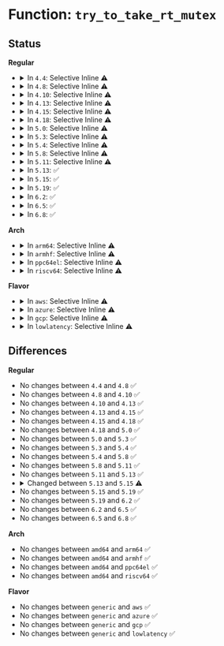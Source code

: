 # Function: <code>try_to_take_rt_mutex</code>

## Status
<b>Regular</b>
<ul>
<li>
<details>
<summary>In <code>4.4</code>: Selective Inline ⚠️</summary>

```c
int try_to_take_rt_mutex(struct rt_mutex *lock, struct task_struct *task, struct rt_mutex_waiter *waiter);
```

**Collision:** Unique Static

**Inline:** Selective

**Transformation:** False

**Instances:**

```
In kernel/locking/rtmutex.c (ffffffff810cae70)
Location: kernel/locking/rtmutex.c:766
Inline: True
Direct callers:
  - kernel/locking/rtmutex.c:rt_mutex_trylock
  - kernel/locking/rtmutex.c:__rt_mutex_slowlock
  - kernel/locking/rtmutex.c:rt_mutex_slowlock
  - kernel/locking/rtmutex.c:rt_mutex_start_proxy_lock
```
**Symbols:**

```
ffffffff810cae70-ffffffff810caf5a: try_to_take_rt_mutex (STB_LOCAL)
```
</details>
</li>
<li>
<details>
<summary>In <code>4.8</code>: Selective Inline ⚠️</summary>

```c
int try_to_take_rt_mutex(struct rt_mutex *lock, struct task_struct *task, struct rt_mutex_waiter *waiter);
```

**Collision:** Unique Static

**Inline:** Selective

**Transformation:** False

**Instances:**

```
In kernel/locking/rtmutex.c (ffffffff810cf960)
Location: kernel/locking/rtmutex.c:767
Inline: True
Direct callers:
  - kernel/locking/rtmutex.c:rt_mutex_start_proxy_lock
  - kernel/locking/rtmutex.c:rt_mutex_trylock
  - kernel/locking/rtmutex.c:rt_mutex_slowlock
  - kernel/locking/rtmutex.c:__rt_mutex_slowlock
```
**Symbols:**

```
ffffffff810cf960-ffffffff810cfa4a: try_to_take_rt_mutex (STB_LOCAL)
```
</details>
</li>
<li>
<details>
<summary>In <code>4.10</code>: Selective Inline ⚠️</summary>

```c
int try_to_take_rt_mutex(struct rt_mutex *lock, struct task_struct *task, struct rt_mutex_waiter *waiter);
```

**Collision:** Unique Static

**Inline:** Selective

**Transformation:** False

**Instances:**

```
In kernel/locking/rtmutex.c (ffffffff810d6340)
Location: kernel/locking/rtmutex.c:831
Inline: True
Direct callers:
  - kernel/locking/rtmutex.c:rt_mutex_start_proxy_lock
  - kernel/locking/rtmutex.c:rt_mutex_trylock
  - kernel/locking/rtmutex.c:rt_mutex_slowlock
  - kernel/locking/rtmutex.c:__rt_mutex_slowlock
```
**Symbols:**

```
ffffffff810d6340-ffffffff810d642d: try_to_take_rt_mutex (STB_LOCAL)
```
</details>
</li>
<li>
<details>
<summary>In <code>4.13</code>: Selective Inline ⚠️</summary>

```c
int try_to_take_rt_mutex(struct rt_mutex *lock, struct task_struct *task, struct rt_mutex_waiter *waiter);
```

**Collision:** Unique Static

**Inline:** Selective

**Transformation:** False

**Instances:**

```
In kernel/locking/rtmutex.c (ffffffff810d52e0)
Location: kernel/locking/rtmutex.c:820
Inline: True
Direct callers:
  - kernel/locking/rtmutex.c:rt_mutex_cleanup_proxy_lock
  - kernel/locking/rtmutex.c:rt_mutex_trylock
  - kernel/locking/rtmutex.c:rt_mutex_futex_trylock
  - kernel/locking/rtmutex.c:rt_mutex_slowlock
  - kernel/locking/rtmutex.c:__rt_mutex_slowlock
```
**Symbols:**

```
ffffffff810d52e0-ffffffff810d53fa: try_to_take_rt_mutex (STB_LOCAL)
```
</details>
</li>
<li>
<details>
<summary>In <code>4.15</code>: Selective Inline ⚠️</summary>

```c
int try_to_take_rt_mutex(struct rt_mutex *lock, struct task_struct *task, struct rt_mutex_waiter *waiter);
```

**Collision:** Unique Static

**Inline:** Selective

**Transformation:** False

**Instances:**

```
In kernel/locking/rtmutex.c (ffffffff810dd190)
Location: kernel/locking/rtmutex.c:808
Inline: True
Direct callers:
  - kernel/locking/rtmutex.c:rt_mutex_cleanup_proxy_lock
  - kernel/locking/rtmutex.c:rt_mutex_trylock
  - kernel/locking/rtmutex.c:__rt_mutex_futex_trylock
  - kernel/locking/rtmutex.c:rt_mutex_futex_trylock
  - kernel/locking/rtmutex.c:rt_mutex_slowlock
  - kernel/locking/rtmutex.c:__rt_mutex_slowlock
```
**Symbols:**

```
ffffffff810dd190-ffffffff810dd2da: try_to_take_rt_mutex (STB_LOCAL)
```
</details>
</li>
<li>
<details>
<summary>In <code>4.18</code>: Selective Inline ⚠️</summary>

```c
int try_to_take_rt_mutex(struct rt_mutex *lock, struct task_struct *task, struct rt_mutex_waiter *waiter);
```

**Collision:** Unique Static

**Inline:** Selective

**Transformation:** False

**Instances:**

```
In kernel/locking/rtmutex.c (ffffffff810e5840)
Location: kernel/locking/rtmutex.c:808
Inline: True
Direct callers:
  - kernel/locking/rtmutex.c:rt_mutex_cleanup_proxy_lock
  - kernel/locking/rtmutex.c:rt_mutex_trylock
  - kernel/locking/rtmutex.c:__rt_mutex_futex_trylock
  - kernel/locking/rtmutex.c:rt_mutex_futex_trylock
  - kernel/locking/rtmutex.c:rt_mutex_slowlock
  - kernel/locking/rtmutex.c:__rt_mutex_slowlock
```
**Symbols:**

```
ffffffff810e5840-ffffffff810e5991: try_to_take_rt_mutex (STB_LOCAL)
```
</details>
</li>
<li>
<details>
<summary>In <code>5.0</code>: Selective Inline ⚠️</summary>

```c
int try_to_take_rt_mutex(struct rt_mutex *lock, struct task_struct *task, struct rt_mutex_waiter *waiter);
```

**Collision:** Unique Static

**Inline:** Selective

**Transformation:** False

**Instances:**

```
In kernel/locking/rtmutex.c (ffffffff810f0dd0)
Location: kernel/locking/rtmutex.c:808
Inline: True
Direct callers:
  - kernel/locking/rtmutex.c:rt_mutex_cleanup_proxy_lock
  - kernel/locking/rtmutex.c:rt_mutex_trylock
  - kernel/locking/rtmutex.c:__rt_mutex_futex_trylock
  - kernel/locking/rtmutex.c:rt_mutex_futex_trylock
  - kernel/locking/rtmutex.c:rt_mutex_slowlock
  - kernel/locking/rtmutex.c:__rt_mutex_slowlock
```
**Symbols:**

```
ffffffff810f0dd0-ffffffff810f0f1c: try_to_take_rt_mutex (STB_LOCAL)
```
</details>
</li>
<li>
<details>
<summary>In <code>5.3</code>: Selective Inline ⚠️</summary>

```c
int try_to_take_rt_mutex(struct rt_mutex *lock, struct task_struct *task, struct rt_mutex_waiter *waiter);
```

**Collision:** Unique Static

**Inline:** Selective

**Transformation:** False

**Instances:**

```
In kernel/locking/rtmutex.c (ffffffff810f9560)
Location: kernel/locking/rtmutex.c:809
Inline: True
Direct callers:
  - kernel/locking/rtmutex.c:rt_mutex_cleanup_proxy_lock
  - kernel/locking/rtmutex.c:rt_mutex_trylock
  - kernel/locking/rtmutex.c:__rt_mutex_futex_trylock
  - kernel/locking/rtmutex.c:rt_mutex_futex_trylock
  - kernel/locking/rtmutex.c:rt_mutex_slowlock
  - kernel/locking/rtmutex.c:__rt_mutex_slowlock
```
**Symbols:**

```
ffffffff810f9560-ffffffff810f96b2: try_to_take_rt_mutex (STB_LOCAL)
```
</details>
</li>
<li>
<details>
<summary>In <code>5.4</code>: Selective Inline ⚠️</summary>

```c
int try_to_take_rt_mutex(struct rt_mutex *lock, struct task_struct *task, struct rt_mutex_waiter *waiter);
```

**Collision:** Unique Static

**Inline:** Selective

**Transformation:** False

**Instances:**

```
In kernel/locking/rtmutex.c (ffffffff81105350)
Location: kernel/locking/rtmutex.c:807
Inline: True
Direct callers:
  - kernel/locking/rtmutex.c:rt_mutex_cleanup_proxy_lock
  - kernel/locking/rtmutex.c:rt_mutex_trylock
  - kernel/locking/rtmutex.c:__rt_mutex_futex_trylock
  - kernel/locking/rtmutex.c:rt_mutex_futex_trylock
  - kernel/locking/rtmutex.c:rt_mutex_slowlock
  - kernel/locking/rtmutex.c:__rt_mutex_slowlock
```
**Symbols:**

```
ffffffff81105350-ffffffff811054a2: try_to_take_rt_mutex (STB_LOCAL)
```
</details>
</li>
<li>
<details>
<summary>In <code>5.8</code>: Selective Inline ⚠️</summary>

```c
int try_to_take_rt_mutex(struct rt_mutex *lock, struct task_struct *task, struct rt_mutex_waiter *waiter);
```

**Collision:** Unique Static

**Inline:** Selective

**Transformation:** False

**Instances:**

```
In kernel/locking/rtmutex.c (ffffffff81110110)
Location: kernel/locking/rtmutex.c:805
Inline: True
Direct callers:
  - kernel/locking/rtmutex.c:rt_mutex_cleanup_proxy_lock
  - kernel/locking/rtmutex.c:rt_mutex_start_proxy_lock
  - kernel/locking/rtmutex.c:rt_mutex_trylock
  - kernel/locking/rtmutex.c:__rt_mutex_futex_trylock
  - kernel/locking/rtmutex.c:rt_mutex_futex_trylock
  - kernel/locking/rtmutex.c:rt_mutex_slowlock
  - kernel/locking/rtmutex.c:__rt_mutex_slowlock
```
**Symbols:**

```
ffffffff81110110-ffffffff81110259: try_to_take_rt_mutex (STB_LOCAL)
```
</details>
</li>
<li>
<details>
<summary>In <code>5.11</code>: Selective Inline ⚠️</summary>

```c
int try_to_take_rt_mutex(struct rt_mutex *lock, struct task_struct *task, struct rt_mutex_waiter *waiter);
```

**Collision:** Unique Static

**Inline:** Selective

**Transformation:** False

**Instances:**

```
In kernel/locking/rtmutex.c (ffffffff8110d2c0)
Location: kernel/locking/rtmutex.c:805
Inline: True
Direct callers:
  - kernel/locking/rtmutex.c:rt_mutex_cleanup_proxy_lock
  - kernel/locking/rtmutex.c:rt_mutex_start_proxy_lock
  - kernel/locking/rtmutex.c:rt_mutex_trylock
  - kernel/locking/rtmutex.c:__rt_mutex_futex_trylock
  - kernel/locking/rtmutex.c:rt_mutex_futex_trylock
  - kernel/locking/rtmutex.c:rt_mutex_slowlock
  - kernel/locking/rtmutex.c:__rt_mutex_slowlock
```
**Symbols:**

```
ffffffff8110d2c0-ffffffff8110d409: try_to_take_rt_mutex (STB_LOCAL)
```
</details>
</li>
<li>
<details>
<summary>In <code>5.13</code>: ✅</summary>

```c
int try_to_take_rt_mutex(struct rt_mutex *lock, struct task_struct *task, struct rt_mutex_waiter *waiter);
```

**Collision:** Unique Static

**Inline:** No

**Transformation:** False

**Instances:**

```
In kernel/locking/rtmutex.c (ffffffff81c35e80)
Location: kernel/locking/rtmutex.c:782
Inline: False
Direct callers:
  - kernel/locking/rtmutex.c:rt_mutex_cleanup_proxy_lock
  - kernel/locking/rtmutex.c:rt_mutex_start_proxy_lock
  - kernel/locking/rtmutex.c:__rt_mutex_futex_trylock
  - kernel/locking/rtmutex.c:rt_mutex_futex_trylock
  - kernel/locking/rtmutex.c:rt_mutex_trylock
  - kernel/locking/rtmutex.c:__rt_mutex_slowlock
```
**Symbols:**

```
ffffffff81c35e80-ffffffff81c36085: try_to_take_rt_mutex (STB_LOCAL)
```
</details>
</li>
<li>
<details>
<summary>In <code>5.15</code>: ✅</summary>

```c
int try_to_take_rt_mutex(struct rt_mutex_base *lock, struct task_struct *task, struct rt_mutex_waiter *waiter);
```

**Collision:** Unique Static

**Inline:** No

**Transformation:** False

**Instances:**

```
In kernel/locking/rtmutex_api.c (ffffffff81d54690)
Location: kernel/locking/rtmutex.c:962
Inline: False
Direct callers:
  - kernel/locking/rtmutex_api.c:rt_mutex_cleanup_proxy_lock
  - kernel/locking/rtmutex_api.c:__rt_mutex_start_proxy_lock
  - kernel/locking/rtmutex_api.c:__rt_mutex_futex_trylock
  - kernel/locking/rtmutex_api.c:rt_mutex_futex_trylock
  - kernel/locking/rtmutex_api.c:rt_mutex_trylock
```
**Symbols:**

```
ffffffff81d54690-ffffffff81d548f8: try_to_take_rt_mutex (STB_LOCAL)
```
</details>
</li>
<li>
<details>
<summary>In <code>5.19</code>: ✅</summary>

```c
int try_to_take_rt_mutex(struct rt_mutex_base *lock, struct task_struct *task, struct rt_mutex_waiter *waiter);
```

**Collision:** Unique Static

**Inline:** No

**Transformation:** False

**Instances:**

```
In kernel/locking/rtmutex_api.c (ffffffff81f261d0)
Location: kernel/locking/rtmutex.c:971
Inline: False
Direct callers:
  - kernel/locking/rtmutex_api.c:rt_mutex_cleanup_proxy_lock
  - kernel/locking/rtmutex_api.c:rt_mutex_start_proxy_lock
  - kernel/locking/rtmutex_api.c:__rt_mutex_futex_trylock
  - kernel/locking/rtmutex_api.c:rt_mutex_futex_trylock
  - kernel/locking/rtmutex_api.c:rt_mutex_trylock
```
**Symbols:**

```
ffffffff81f261d0-ffffffff81f2645d: try_to_take_rt_mutex (STB_LOCAL)
```
</details>
</li>
<li>
<details>
<summary>In <code>6.2</code>: ✅</summary>

```c
int try_to_take_rt_mutex(struct rt_mutex_base *lock, struct task_struct *task, struct rt_mutex_waiter *waiter);
```

**Collision:** Unique Static

**Inline:** No

**Transformation:** False

**Instances:**

```
In kernel/locking/rtmutex_api.c (ffffffff820d1ca0)
Location: kernel/locking/rtmutex.c:1009
Inline: False
Direct callers:
  - kernel/locking/rtmutex_api.c:rt_mutex_cleanup_proxy_lock
  - kernel/locking/rtmutex_api.c:rt_mutex_start_proxy_lock
  - kernel/locking/rtmutex_api.c:__rt_mutex_futex_trylock
  - kernel/locking/rtmutex_api.c:rt_mutex_futex_trylock
  - kernel/locking/rtmutex_api.c:rt_mutex_trylock
```
**Symbols:**

```
ffffffff820d1ca0-ffffffff820d1f2d: try_to_take_rt_mutex (STB_LOCAL)
```
</details>
</li>
<li>
<details>
<summary>In <code>6.5</code>: ✅</summary>

```c
int try_to_take_rt_mutex(struct rt_mutex_base *lock, struct task_struct *task, struct rt_mutex_waiter *waiter);
```

**Collision:** Unique Static

**Inline:** No

**Transformation:** False

**Instances:**

```
In kernel/locking/rtmutex_api.c (ffffffff82156000)
Location: kernel/locking/rtmutex.c:1064
Inline: False
Direct callers:
  - kernel/locking/rtmutex_api.c:rt_mutex_cleanup_proxy_lock
  - kernel/locking/rtmutex_api.c:rt_mutex_start_proxy_lock
  - kernel/locking/rtmutex_api.c:__rt_mutex_futex_trylock
  - kernel/locking/rtmutex_api.c:rt_mutex_futex_trylock
  - kernel/locking/rtmutex_api.c:rt_mutex_trylock
```
**Symbols:**

```
ffffffff82156000-ffffffff8215629b: try_to_take_rt_mutex (STB_LOCAL)
```
</details>
</li>
<li>
<details>
<summary>In <code>6.8</code>: ✅</summary>

```c
int try_to_take_rt_mutex(struct rt_mutex_base *lock, struct task_struct *task, struct rt_mutex_waiter *waiter);
```

**Collision:** Unique Static

**Inline:** No

**Transformation:** False

**Instances:**

```
In kernel/locking/rtmutex_api.c (ffffffff82238e40)
Location: kernel/locking/rtmutex.c:1083
Inline: False
Direct callers:
  - kernel/locking/rtmutex_api.c:rt_mutex_cleanup_proxy_lock
  - kernel/locking/rtmutex_api.c:rt_mutex_start_proxy_lock
  - kernel/locking/rtmutex_api.c:__rt_mutex_futex_trylock
  - kernel/locking/rtmutex_api.c:rt_mutex_futex_trylock
  - kernel/locking/rtmutex_api.c:rt_mutex_trylock
```
**Symbols:**

```
ffffffff82238e40-ffffffff822390db: try_to_take_rt_mutex (STB_LOCAL)
```
</details>
</li>
</ul>
<b>Arch</b>
<ul>
<li>
<details>
<summary>In <code>arm64</code>: Selective Inline ⚠️</summary>

```c
int try_to_take_rt_mutex(struct rt_mutex *lock, struct task_struct *task, struct rt_mutex_waiter *waiter);
```

**Collision:** Unique Static

**Inline:** Selective

**Transformation:** False

**Instances:**

```
In kernel/locking/rtmutex.c (ffff80001016b028)
Location: kernel/locking/rtmutex.c:807
Inline: True
Direct callers:
  - kernel/locking/rtmutex.c:rt_mutex_cleanup_proxy_lock
  - kernel/locking/rtmutex.c:rt_mutex_trylock
  - kernel/locking/rtmutex.c:__rt_mutex_futex_trylock
  - kernel/locking/rtmutex.c:rt_mutex_futex_trylock
  - kernel/locking/rtmutex.c:rt_mutex_slowlock
  - kernel/locking/rtmutex.c:rt_mutex_slowlock
  - kernel/locking/rtmutex.c:__rt_mutex_slowlock
  - kernel/locking/rtmutex.c:__rt_mutex_slowlock
```
**Symbols:**

```
ffff80001016b028-ffff80001016b1d4: try_to_take_rt_mutex (STB_LOCAL)
```
</details>
</li>
<li>
<details>
<summary>In <code>armhf</code>: Selective Inline ⚠️</summary>

```c
int try_to_take_rt_mutex(struct rt_mutex *lock, struct task_struct *task, struct rt_mutex_waiter *waiter);
```

**Collision:** Unique Static

**Inline:** Selective

**Transformation:** False

**Instances:**

```
In kernel/locking/rtmutex.c (c03b6c28)
Location: kernel/locking/rtmutex.c:807
Inline: True
Direct callers:
  - kernel/locking/rtmutex.c:rt_mutex_cleanup_proxy_lock
  - kernel/locking/rtmutex.c:rt_mutex_trylock
  - kernel/locking/rtmutex.c:__rt_mutex_futex_trylock
  - kernel/locking/rtmutex.c:rt_mutex_futex_trylock
  - kernel/locking/rtmutex.c:rt_mutex_slowlock
  - kernel/locking/rtmutex.c:__rt_mutex_slowlock
```
**Symbols:**

```
c03b6c28-c03b6dbc: try_to_take_rt_mutex (STB_LOCAL)
```
</details>
</li>
<li>
<details>
<summary>In <code>ppc64el</code>: Selective Inline ⚠️</summary>

```c
int try_to_take_rt_mutex(struct rt_mutex *lock, struct task_struct *task, struct rt_mutex_waiter *waiter);
```

**Collision:** Unique Static

**Inline:** Selective

**Transformation:** False

**Instances:**

```
In kernel/locking/rtmutex.c (c0000000001c2930)
Location: kernel/locking/rtmutex.c:807
Inline: True
Direct callers:
  - kernel/locking/rtmutex.c:rt_mutex_cleanup_proxy_lock
  - kernel/locking/rtmutex.c:rt_mutex_trylock
  - kernel/locking/rtmutex.c:__rt_mutex_futex_trylock
  - kernel/locking/rtmutex.c:rt_mutex_futex_trylock
  - kernel/locking/rtmutex.c:rt_mutex_slowlock
  - kernel/locking/rtmutex.c:__rt_mutex_slowlock
```
**Symbols:**

```
c0000000001c2930-c0000000001c2b40: try_to_take_rt_mutex (STB_LOCAL)
```
</details>
</li>
<li>
<details>
<summary>In <code>riscv64</code>: Selective Inline ⚠️</summary>

```c
int try_to_take_rt_mutex(struct rt_mutex *lock, struct task_struct *task, struct rt_mutex_waiter *waiter);
```

**Collision:** Unique Static

**Inline:** Selective

**Transformation:** False

**Instances:**

```
In kernel/locking/rtmutex.c (ffffffe00010b632)
Location: kernel/locking/rtmutex.c:807
Inline: True
Direct callers:
  - kernel/locking/rtmutex.c:rt_mutex_cleanup_proxy_lock
  - kernel/locking/rtmutex.c:rt_mutex_trylock
  - kernel/locking/rtmutex.c:__rt_mutex_futex_trylock
  - kernel/locking/rtmutex.c:rt_mutex_futex_trylock
  - kernel/locking/rtmutex.c:rt_mutex_slowlock
  - kernel/locking/rtmutex.c:__rt_mutex_slowlock
```
**Symbols:**

```
ffffffe00010b632-ffffffe00010b76e: try_to_take_rt_mutex (STB_LOCAL)
```
</details>
</li>
</ul>
<b>Flavor</b>
<ul>
<li>
<details>
<summary>In <code>aws</code>: Selective Inline ⚠️</summary>

```c
int try_to_take_rt_mutex(struct rt_mutex *lock, struct task_struct *task, struct rt_mutex_waiter *waiter);
```

**Collision:** Unique Static

**Inline:** Selective

**Transformation:** False

**Instances:**

```
In kernel/locking/rtmutex.c (ffffffff810fe660)
Location: kernel/locking/rtmutex.c:807
Inline: True
Direct callers:
  - kernel/locking/rtmutex.c:rt_mutex_cleanup_proxy_lock
  - kernel/locking/rtmutex.c:rt_mutex_trylock
  - kernel/locking/rtmutex.c:__rt_mutex_futex_trylock
  - kernel/locking/rtmutex.c:rt_mutex_futex_trylock
  - kernel/locking/rtmutex.c:rt_mutex_slowlock
  - kernel/locking/rtmutex.c:__rt_mutex_slowlock
```
**Symbols:**

```
ffffffff810fe660-ffffffff810fe7b2: try_to_take_rt_mutex (STB_LOCAL)
```
</details>
</li>
<li>
<details>
<summary>In <code>azure</code>: Selective Inline ⚠️</summary>

```c
int try_to_take_rt_mutex(struct rt_mutex *lock, struct task_struct *task, struct rt_mutex_waiter *waiter);
```

**Collision:** Unique Static

**Inline:** Selective

**Transformation:** False

**Instances:**

```
In kernel/locking/rtmutex.c (ffffffff810ee860)
Location: kernel/locking/rtmutex.c:807
Inline: True
Direct callers:
  - kernel/locking/rtmutex.c:rt_mutex_cleanup_proxy_lock
  - kernel/locking/rtmutex.c:rt_mutex_trylock
  - kernel/locking/rtmutex.c:__rt_mutex_futex_trylock
  - kernel/locking/rtmutex.c:rt_mutex_futex_trylock
  - kernel/locking/rtmutex.c:rt_mutex_slowlock
  - kernel/locking/rtmutex.c:__rt_mutex_slowlock
```
**Symbols:**

```
ffffffff810ee860-ffffffff810ee9b2: try_to_take_rt_mutex (STB_LOCAL)
```
</details>
</li>
<li>
<details>
<summary>In <code>gcp</code>: Selective Inline ⚠️</summary>

```c
int try_to_take_rt_mutex(struct rt_mutex *lock, struct task_struct *task, struct rt_mutex_waiter *waiter);
```

**Collision:** Unique Static

**Inline:** Selective

**Transformation:** False

**Instances:**

```
In kernel/locking/rtmutex.c (ffffffff810fb820)
Location: kernel/locking/rtmutex.c:807
Inline: True
Direct callers:
  - kernel/locking/rtmutex.c:rt_mutex_cleanup_proxy_lock
  - kernel/locking/rtmutex.c:rt_mutex_trylock
  - kernel/locking/rtmutex.c:__rt_mutex_futex_trylock
  - kernel/locking/rtmutex.c:rt_mutex_futex_trylock
  - kernel/locking/rtmutex.c:rt_mutex_slowlock
  - kernel/locking/rtmutex.c:__rt_mutex_slowlock
```
**Symbols:**

```
ffffffff810fb820-ffffffff810fb972: try_to_take_rt_mutex (STB_LOCAL)
```
</details>
</li>
<li>
<details>
<summary>In <code>lowlatency</code>: Selective Inline ⚠️</summary>

```c
int try_to_take_rt_mutex(struct rt_mutex *lock, struct task_struct *task, struct rt_mutex_waiter *waiter);
```

**Collision:** Unique Static

**Inline:** Selective

**Transformation:** False

**Instances:**

```
In kernel/locking/rtmutex.c (ffffffff811069f0)
Location: kernel/locking/rtmutex.c:807
Inline: True
Direct callers:
  - kernel/locking/rtmutex.c:rt_mutex_cleanup_proxy_lock
  - kernel/locking/rtmutex.c:rt_mutex_trylock
  - kernel/locking/rtmutex.c:__rt_mutex_futex_trylock
  - kernel/locking/rtmutex.c:rt_mutex_futex_trylock
  - kernel/locking/rtmutex.c:rt_mutex_slowlock
  - kernel/locking/rtmutex.c:__rt_mutex_slowlock
```
**Symbols:**

```
ffffffff811069f0-ffffffff81106b40: try_to_take_rt_mutex (STB_LOCAL)
```
</details>
</li>
</ul>

## Differences
<b>Regular</b>
<ul>
<li>
No changes between <code>4.4</code> and <code>4.8</code> ✅
</li>
<li>
No changes between <code>4.8</code> and <code>4.10</code> ✅
</li>
<li>
No changes between <code>4.10</code> and <code>4.13</code> ✅
</li>
<li>
No changes between <code>4.13</code> and <code>4.15</code> ✅
</li>
<li>
No changes between <code>4.15</code> and <code>4.18</code> ✅
</li>
<li>
No changes between <code>4.18</code> and <code>5.0</code> ✅
</li>
<li>
No changes between <code>5.0</code> and <code>5.3</code> ✅
</li>
<li>
No changes between <code>5.3</code> and <code>5.4</code> ✅
</li>
<li>
No changes between <code>5.4</code> and <code>5.8</code> ✅
</li>
<li>
No changes between <code>5.8</code> and <code>5.11</code> ✅
</li>
<li>
No changes between <code>5.11</code> and <code>5.13</code> ✅
</li>
<li>
<details>
<summary>Changed between <code>5.13</code> and <code>5.15</code> ⚠️</summary>
<ul>
<li>
<b>Param type changed. </b>
<code>struct rt_mutex *lock</code> ➡️ <code>struct rt_mutex_base *lock</code>
</li>
</ul>
</details>
</li>
<li>
No changes between <code>5.15</code> and <code>5.19</code> ✅
</li>
<li>
No changes between <code>5.19</code> and <code>6.2</code> ✅
</li>
<li>
No changes between <code>6.2</code> and <code>6.5</code> ✅
</li>
<li>
No changes between <code>6.5</code> and <code>6.8</code> ✅
</li>
</ul>
<b>Arch</b>
<ul>
<li>
No changes between <code>amd64</code> and <code>arm64</code> ✅
</li>
<li>
No changes between <code>amd64</code> and <code>armhf</code> ✅
</li>
<li>
No changes between <code>amd64</code> and <code>ppc64el</code> ✅
</li>
<li>
No changes between <code>amd64</code> and <code>riscv64</code> ✅
</li>
</ul>
<b>Flavor</b>
<ul>
<li>
No changes between <code>generic</code> and <code>aws</code> ✅
</li>
<li>
No changes between <code>generic</code> and <code>azure</code> ✅
</li>
<li>
No changes between <code>generic</code> and <code>gcp</code> ✅
</li>
<li>
No changes between <code>generic</code> and <code>lowlatency</code> ✅
</li>
</ul>
